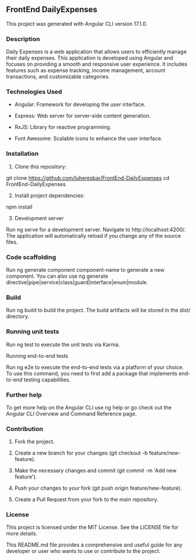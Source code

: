 ## FrontEnd DailyExpenses

This project was generated with Angular CLI version 17.1.0.

### Description

  Daily Expenses is a web application that allows users to efficiently manage their daily expenses. This application is developed using Angular and focuses on providing a smooth and responsive user experience. It includes features such as expense tracking, income management, account transactions, and customizable categories.

### Technologies Used

  * Angular: Framework for developing the user interface.

  * Express: Web server for server-side content generation.

  * RxJS: Library for reactive programming.

  * Font Awesome: Scalable icons to enhance the user interface.

### Installation

  1. Clone this repository:

  git clone https://github.com/luheresbar/FrontEnd-DailyExpenses
  cd FrontEnd-DailyExpenses

  2. Install project dependencies:

  npm install

  3. Development server

  Run ng serve for a development server. Navigate to http://localhost:4200/. The application will automatically reload if you change any of the source files.

### Code scaffolding

  Run ng generate component component-name to generate a new component. You can also use ng generate directive|pipe|service|class|guard|interface|enum|module.

### Build

  Run ng build to build the project. The build artifacts will be stored in the dist/ directory.

### Running unit tests

  Run ng test to execute the unit tests via Karma.

  Running end-to-end tests

  Run ng e2e to execute the end-to-end tests via a platform of your choice. To use this command, you need to first add a package that implements end-to-end testing capabilities.

### Further help

  To get more help on the Angular CLI use ng help or go check out the Angular CLI Overview and Command Reference page.

### Contribution

  1. Fork the project.

  2. Create a new branch for your changes (git checkout -b feature/new-feature).

  3. Make the necessary changes and commit (git commit -m 'Add new feature').

  4. Push your changes to your fork (git push origin feature/new-feature).

  5. Create a Pull Request from your fork to the main repository.

### License

  This project is licensed under the MIT License. See the LICENSE file for more details.

  This README.md file provides a comprehensive and useful guide for any developer or user who wants to use or contribute to the project.
